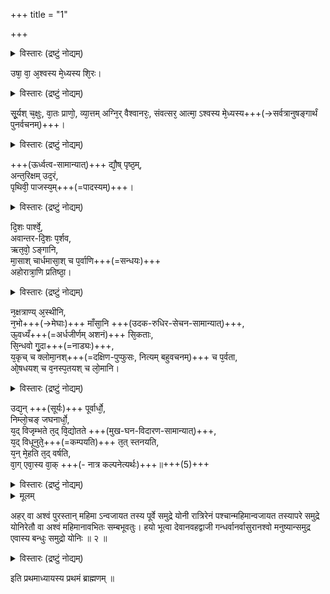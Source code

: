 +++
title = "1"

+++

<details><summary>विस्तारः (द्रष्टुं नोद्यम्)</summary>

तत्र तावद् अश्वमेध-विज्ञानाय ‘उषा वा अश्वस्य’ इत्यादि। तत्राश्व-विषयम् एव दर्शनम् उच्यते, प्राधान्याद् अश्वस्य। प्राधान्यं च तन् नामाङ्कितत्वात् क्रतोः, प्राजापत्यत्वाच् च ॥
</details>



उषा᳘ वा᳘ अ᳘श्वस्य मे᳘ध्यस्य शि᳘रः।  

<details><summary>विस्तारः (द्रष्टुं नोद्यम्)</summary>

**उषा** इति, ब्राह्मो मुहूर्तः **उषाः** ;  
**वै**-शब्दः स्मारणार्थः, प्रसिद्धं कालं स्मारयति।  
**शिरः**, प्राधान्यात् ; शिरश् च प्रधानं शरीरावयवानाम् ;  
**अश्वस्य, मेध्यस्य** मेधार्हस्य यज्ञियस्य, उषाः शिर इति सम्बन्धः।

कर्माङ्गस्य पशोः संस्कर्तव्यत्वात् कालादि-दृष्टयः शिरआदिषु क्षिप्यन्ते ;  
प्राजापत्यत्वं च प्रजापति-दृष्ट्य्-अध्यारोपणात् ;  
काल-लोक-देवतात्वाध्यारोपणं च प्रजापतित्व-करणं पशोः।  एवंरूपो हि प्रजापतिः ; विष्णुत्वादिकरणमिव प्रतिमादौ।
</details>

सू᳘र्यश् च᳘क्षुः, वा᳘तः प्राणो᳘, व्या᳘त्तम् अग्नि᳘र् वैश्वानरः᳘, संवत्सर᳘ आत्मा᳘ ऽश्वस्य मे᳘ध्यस्य+++(→सर्वत्रानुषङ्गार्थं पुनर्वचनम्)+++।  

<details><summary>विस्तारः (द्रष्टुं नोद्यम्)</summary>

**सूर्यश् चक्षुः**, शिरसो ऽनन्तरत्वात् सूर्याधिदैवतत्वाच् च ;  
**वातः प्राणः**, वायुस्वाभाव्यात् ;  
**व्यात्तं** विवृतं मुखम् **अग्निर् वैश्वानरः** ; वैश्वानर इत्य् अग्नेर् विशेषणम् ; वैश्वानरो नामाग्निर् विवृतं मुखम् इत्यर्थः, मुखस्याग्निदैवतत्वात् ;  
**संवत्सर आत्मा** ; संवत्सरो द्वादश-मासस् त्रयोदश-मासो वा ;  
**आत्मा शरीरम्** ; कालावयवानां च संवत्सरः शरीरम् ; **शरीरं** चात्मा, ‘मध्यं ह्य् एषाम् अङ्गानाम् आत्मा’ (ऐ. आ. २। ३। ५) इति श्रुतेः ; **अश्वस्य मेध्यस्येति** सर्वत्रानुषङ्गार्थं पुनर्वचनम्।
</details>

+++(ऊर्ध्वत्व-सामान्यात्)+++ द्यौ᳘ष् पृष्ठ᳘म्,  
अन्त᳘रिक्षम् उद᳘रं,  
पृथिवी᳘ पाजस्य᳘म्+++(=पादस्यम्)+++।  

<details><summary>विस्तारः (द्रष्टुं नोद्यम्)</summary>

**द्यौः पृष्ठम्** , ऊर्ध्वत्व-सामान्यात् ; **अन्तरिक्षम् उदरम्**, सुषिरत्व-सामान्यात् ; **पृथिवी पाजस्यं** पादस्यम् , पाजस्यमिति वर्णव्यत्ययेन, पादासनस्थानमित्यर्थः ।
</details>


दि᳘शः पार्श्वे᳘,  
अवान्तर-दि᳘शः प᳘र्शव,  
ऋत᳘वो᳘ ऽङ्गानि,  
मा᳘साश् चार्धमासा᳘श् च प᳘र्वाणि+++(=सन्धयः)+++  
अहोरात्रा᳘णि प्रतिष्ठा᳘। 

<details><summary>विस्तारः (द्रष्टुं नोद्यम्)</summary>

**दिशश्** चतस्रोऽपि पार्श्वे, पार्श्वेन दिशां सम्बन्धात्। पार्श्वयोर् दिशां च सङ्ख्या-वैषम्याद् अयुक्तमिति चेत् - न - सर्व-मुखत्वोपपत्तेर् अश्वस्य पार्श्वाभ्याम् एव सर्वदिशां सम्बन्धाद् अदोषः । **अवान्तर-दिश** आग्नेय्य्-आद्याः **पर्शवः** पार्श्वास्थीनि ;  
**ऋतवोऽङ्गानि**, संवत्सरावयवत्वाद् अङ्ग-साधर्म्यात् ;  
**मासाश् चार्धमासाश् च पर्वाणि** सन्धयः, सन्धिसामान्यात् ;  
**अहोरात्राणि प्रतिष्ठाः** ; बहुवचनात् प्राजापत्य-दैव-पित्र्य-मानुषाणि ; प्रतिष्ठाः पादाः, प्रतितिष्ठत्य् एतैर् इति ; अहोरात्रैर् हि कालात्मा प्रतितिष्ठति, अश्वश्च पादैः ।

</details>

न᳘क्षत्राण्य् अ᳘स्थीनि,  
न᳘भो+++(→मेघाः)+++ माँसा᳘नि +++(उदक-रुधिर-सेचन-सामान्यात्)+++,  
ऊ᳘वध्यँ+++(=अर्धजीर्णम् अशनं)+++ सि᳘कताः,  
सि᳘न्धवो गु᳘दा+++(=नाड्यः)+++,  
य᳘कृच् च क्लोमा᳘नश्+++(=दक्षिण-पुप्फुसः, नित्यम् बहुवचनम्)+++ च प᳘र्वता,  
ओ᳘षधयश् च व᳘नस्प᳘तयश् च लो᳘मानि।  

<details><summary>विस्तारः (द्रष्टुं नोद्यम्)</summary>

**नक्षत्राण्य् अस्थीनि**, शुक्लत्व-सामान्यात् ;  
**नभो** नभःस्था मेघाः, अन्तरिक्षस्योदरत्वोक्तेः ; **मांसानि**, उदक-रुधिर-सेचन-सामान्यात्।  
**ऊवध्यम्** उदरस्थम् अर्धजीर्णम् अशनं **सिकताः**, विश्लिष्टावयवत्व-सामान्यात् ;  
**सिन्धवः** स्यन्दन-सामान्यात् नद्यः **गुदा** नाड्यः, बहुवचनाच्च ;  
**यकृच् च क्लोमानश् च** हृदयस्याधस्ताद् दक्षिणोत्तरौ मांस-खण्डौ ; क्लोमान इति नित्यं बहुवचनम् एकस्मिन्न् एव ; **पर्वताः**, काठिन्याद् उच्छ्रितत्वाच् च ;  
**ओषधयश्** च क्षुद्राः स्थावराः, **वनस्पतयो** महान्तः, लोमानि केशाश् च यथासम्भवम्।
</details>



उद्य᳘न् +++(सूर्यः)+++ पूर्वार्धो᳘,  
निम्लो᳘चङ् जघनार्धो᳘,  
य᳘द् विजृम्भते त᳘द् वि᳘द्योतते +++(मुख-घन-विदारण-सामान्यात्)+++,  
य᳘द् विधूनुते᳘+++(=कम्पयति)+++ त᳘त् स्तनयति,  
य᳘न् मे᳘हति त᳘द् वर्षति,  
वा᳘ग् एवा᳘स्य वा᳘क् +++(- नात्र कल्पनेत्यर्थः)+++॥+++(5)+++

<details><summary>विस्तारः (द्रष्टुं नोद्यम्)</summary>

**उद्यन्न्** उद्गच्छन् भवति सविता आ मध्याह्नात् - अश्वस्य **पूर्वार्धः** नाभेर् ऊर्ध्वम् इत्य् अर्थः ;  
**निम्लोचन्न्** अस्तं यन् आ मध्याह्नात् **जघनार्धो** ऽपरार्धः, पूर्वापरत्व-साधर्म्यात् ;  
**यद् विजृम्भते** गात्राणि विनामयति विक्षिपति, **तद् विद्योतते** विद्योतनम् , मुख-घन-विदारण-सामान्यात् ;  
**यद् विधूनुते** गात्राणि कम्पयति, **तत् स्तनयति**, गर्जन-शब्द-सामान्यात् ;  
**यन् मेहति** मूत्रं करोत्यश्वः, **तद् वर्षति** वर्षणं तत् , सेचन-सामान्यात् ;  
**वाग् एव** शब्द एव अस्याश्वस्य वाग् इति, नात्र कल्पनेत्यर्थः ॥

</details>


<details><summary>मूलम्</summary>

ओं। उषा वा अश्वस्य मेध्यस्य शिरः। सूर्यश्चक्षुर्वातः प्राणो व्यात्तमग्निर्वैश्वानरः संवत्सर आत्माश्वस्य मेध्यस्य। द्यौः पृष्ठमन्तरिक्षमुदरं पृथिवी पाजस्यं दिशः पार्श्वे अवान्तरदिशः पर्शव ऋतवोऽङ्गानि मासाश्चार्धमासाश्च पर्वाण्यहोरात्राणि प्रतिष्ठा नक्षत्राण्यस्थीनि नभो मांसानि। ऊवध्यं सिकताः सिन्धवो गुदा यकृच्च क्लोमानश्च पर्वता ओषधयश्च वनस्पतयश्च लोमान्युद्यन्पूर्वार्धो निम्लोचञ्जघनार्धो यद्विजृम्भते तद्विद्योतते यद्विधूनुते तत्स्तनयति यन्मेहति तद्वर्षति वागेवास्य वाक् ॥ १ ॥
</details>

अहर् वा अश्वं पुरस्तान् महिमा ऽन्वजायत तस्य पूर्वे समुद्रे योनी रात्रिरेनं पश्चान्महिमान्वजायत तस्यापरे समुद्रे योनिरेतौ वा अश्वं महिमानावभितः सम्बभूवतुः। हयो भूत्वा देवानवहद्वाजी गन्धर्वानर्वासुरानश्वो मनुष्यान्समुद्र एवास्य बन्धुः समुद्रो योनिः ॥ २ ॥


<details><summary>विस्तारः (द्रष्टुं नोद्यम्)</summary>

अहर्वा इति, सौवर्णराजतौ महिमाख्यौ ग्रहावश्वस्याग्रतः पृष्ठतश्च स्थाप्येते, तद्विषयमिदं दर्शनम्। अहः सौवर्णो ग्रहः, दीप्तिसामान्याद्वै। अहरश्वं पुरस्तान्महिमान्वजायतेति कथम् ? अश्वस्य प्रजापतित्वात् ; प्रजापतिर्ह्यादित्यादिलक्षणोऽह्ना लक्ष्यते ; अश्वं लक्षयित्वाजायत सौवर्णो महिमा ग्रहः, वृक्षमनु विद्योतते विद्युदिति यद्वत्। तस्य ग्रहस्य पूर्वे पूर्वः समुद्रे समुद्रः योनिः, विभक्तिव्यत्ययेन ; योनिरित्यासादनस्थानम्। तथा रात्री राजतो ग्रहः, वर्णसामान्याज्जघन्यत्वसामान्याद्वा। एनमश्वं पश्चात्पृष्ठतो महिमा अन्वजायत ; तस्यापरे समुद्रे योनिः। महिमा महत्त्वात्। अश्वस्य हि विभूतिरेषा, यत्सौवर्णो राजतश्च ग्रहावुभयतः स्थाप्येते। तावेतौ वै महिमानौ महिमाख्यौ ग्रहौ, अश्वमभितः सम्बभूवतुः उक्तलक्षणावेव सम्भूतौ। इत्थमसावश्वो महत्त्वयुक्त इति पुनर्वचनं स्तुत्यर्थम्। तथा च हयो भूत्वेत्यादि स्तुत्यर्थमेव। हयो हिनोतेर्गतिकर्मणः, विशिष्टगतिरित्यर्थः ; जातिविशेषो वा ; देवानवहत् देवत्वमगमयत् , प्रजापतित्वात् ; देवानां वा वोढाभवत् ; ननु निन्दैव वाहनत्वम् ; नैष दोषः ; वाहनत्वं स्वाभाविकमश्वस्य, स्वाभाविकत्वादुच्छ्रायप्राप्तिर्देवादिसम्बन्धोऽश्वस्य इति स्तुतिरेवैषा। तथा वाज्यादयो जातिविशेषाः ; वाजी भूत्वा गन्धर्वानवहदित्यनुषङ्गः ; तथार्वा भूत्वासुरान् ; अश्वो भूत्वा मनुष्यान्। समुद्र एवेति परमात्मा, बन्धुर्बन्धनम् , बध्यतेऽस्मिन्निति ; समुद्रो योनिः कारणमुत्पत्तिं प्रति ; एवमसौ शुद्धयोनिः शुद्धस्थितिरिति स्तूयते ; ‘अप्सुयोनिर्वा अश्वः’ (तै. सं. २। ३। १२) इति श्रुतेः प्रसिद्ध एव वा समुद्रो योनिः ॥
</details>




इति प्रथमाध्यायस्य प्रथमं ब्राह्मणम् ॥
